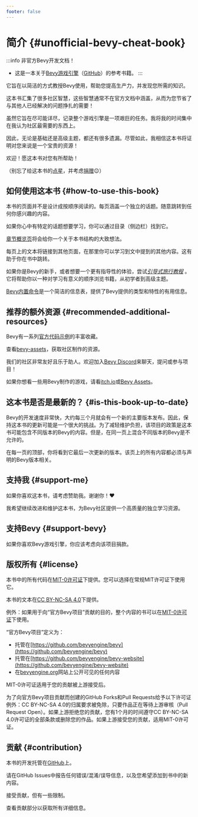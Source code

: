 ```yaml
---
footer: false
---
```

# 简介 {#unofficial-bevy-cheat-book}

:::info 非官方Bevy开发文档！

- 这是一本关于[Bevy游戏引擎](https://bevyengine.org/)（[GitHub](https://github.com/bevyengine/bevy)）的参考书籍。
  :::

它旨在以简洁的方式教授Bevy使用，帮助您提高生产力，并发现您所需的知识。

这本书汇集了很多社区智慧，这些智慧通常不在官方文档中涵盖，从而为您节省了与其他人已经解决的问题挣扎的需要！

虽然它旨在尽可能详尽，记录整个游戏引擎是一项艰巨的任务。我将我的时间集中在我认为社区最需要的东西上。

因此，无论是基础还是高级主题，都还有很多遗漏。尽管如此，我相信这本书将证明对您来说是一个宝贵的资源！

欢迎！愿这本书对您有所帮助！

（别忘了给这本书的[点星](https://github.com/s4hyhzi/docs-zh-cn-main)，并考虑[捐赠](https://github.com/s4hyhzi)😉）

## 如何使用这本书 {#how-to-use-this-book}

本书的页面并不是设计成按顺序阅读的。每页涵盖一个独立的话题。随意跳转到任何你感兴趣的内容。

如果你心中有特定的话题想要学习，你可以通过目录（侧边栏）找到它。

[章节概览页](/book/overview)将会给你一个关于本书结构的大致想法。

每页上的文本将链接到其他页面，在那里你可以学习到文中提到的其他内容。这有助于你在书中跳转。

如果你是Bevy的新手，或者想要一个更有指导性的体验，尝试[*引导式旅行教程*](/book/1.tutorial/introduction) 。它将帮助你以一种对学习有意义的顺序浏览书籍，从初学者到高级主题。

[Bevy内置命令](/book/builtins)是一个简洁的信息表，提供了Bevy提供的类型和特性的有用信息。

## 推荐的额外资源 {#recommended-additional-resources}

Bevy有一系列[官方代码示例](https://github.com/bevyengine/bevy/tree/latest/examples#examples)的丰富收藏。

查看[bevy-assets](https://bevyengine.org/assets)，获取社区制作的资源。

我们的社区非常友好且乐于助人。欢迎加入[Bevy Discord](https://discord.gg/bevy)来聊天，提问或参与项目！

如果你想看一些用Bevy制作的游戏，请看[itch.io](https://itch.io/games/tag-bevy)或[Bevy Assets](https://bevyengine.org/assets/#input)。

## 这本书是否是最新的？ {#is-this-book-up-to-date}

Bevy的开发速度非常快，大约每三个月就会有一个新的主要版本发布。因此，保持这本书的更新可能是一个很大的挑战。为了减轻维护负担，该项目的政策是这本书可能包含不同版本的Bevy的内容。但是，在同一页上混合不同版本的Bevy是不允许的。

在每一页的顶部，你将看到它最后一次更新的版本。该页上的所有内容都必须与声明的Bevy版本相关。

## 支持我 {#support-me}

如果你喜欢这本书，请考虑赞助我。谢谢你！❤️

我希望继续改进和维护这本书，为Bevy社区提供一个高质量的独立学习资源。

## 支持Bevy {#support-bevy}

如果你喜欢Bevy游戏引擎，你应该考虑向该项目捐款。

## 版权所有 {#license}

本书中的所有代码在[MIT-0许可证](https://github.com/bevy-cheatbook/mit-0)下提供。您可以选择在常规MIT许可证下使用它。

本书的文本在[CC BY-NC-SA 4.0](https://creativecommons.org/licenses/by-nc-sa/4.0/)下提供。

例外：如果用于向“官方Bevy项目”贡献的目的，整个内容的书可以在[MIT-0许可证](https://github.com/bevy-cheatbook/mit-0)下使用。

“官方Bevy项目”定义为：

- 托管在[https://github.com/bevyengine/bevy](https://github.com/bevyengine/bevy)
- 托管在[https://github.com/bevyengine/bevy-website](https://github.com/bevyengine/bevy-website)
- 在[bevyengine.org](https://bevyengine.org)网站上公开可见的任何内容

MIT-0许可证适用于您的贡献被上游接受后。

为了向官方Bevy项目贡献而创建的GitHub Forks和Pull Requests给予以下许可证例外：CC BY-NC-SA 4.0的归属要求被免除，只要作品正在等待上游审核（Pull Request Open）。如果上游拒绝您的贡献，您有1个月的时间遵守CC BY-NC-SA 4.0许可证的全部条款或删除您的作品。如果上游接受您的贡献，适用MIT-0许可证。

## 贡献 {#contribution}

本书的开发托管在[GitHub](https://github.com/s4hyhzi/docs-zh-cn-main)上。

请在GitHub Issues中报告任何错误/混淆/误导信息，以及您希望添加到书中的新内容。

接受贡献，但有一些限制。

查看贡献部分以获取所有详细信息。
